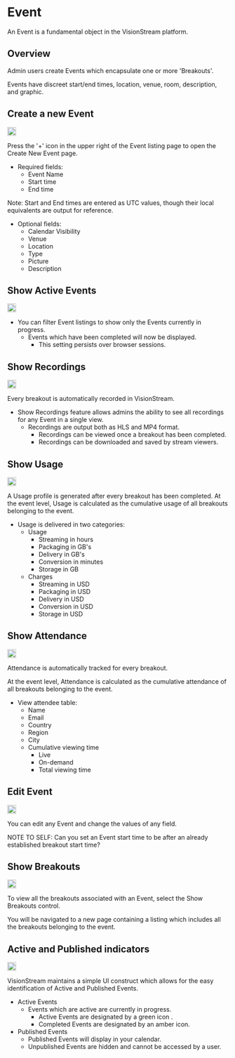# Event
An Event is a fundamental object in the VisionStream platform.
## Overview
Admin users create Events which encapsulate one or more 'Breakouts'.

Events have discreet start/end times, location, venue, room, description, and graphic.

##  Create a new Event

<img src="https://raw.githubusercontent.com/FortAwesome/Font-Awesome/6.x/svgs/solid/plus.svg" width="20" height="20">

Press the '+' icon in the upper right of the Event listing page to open the Create New Event page.

* Required fields:
  - Event Name
  - Start time
  - End time

Note: Start and End times are entered as UTC values, though their local equivalents are output for reference.

* Optional fields:
  - Calendar Visibility
  - Venue
  - Location
  - Type
  - Picture
  - Description

## Show Active Events
<img src="https://raw.githubusercontent.com/FortAwesome/Font-Awesome/6.x/svgs/solid/toggle-on.svg" width="20" height="20">

* You can filter Event listings to show only the Events currently in progress.
  - Events which have been completed will now be displayed.
    - This setting persists over browser sessions.

## Show Recordings
<img src="https://raw.githubusercontent.com/FortAwesome/Font-Awesome/6.x/svgs/solid/circle-play.svg" width="20" height="20">

Every breakout is automatically recorded in VisionStream.
* Show Recordings feature allows admins the ability to see all recordings for any Event in a single view.
    - Recordings are output both as HLS and MP4 format.
      - Recordings can be viewed once a breakout has been completed.
      - Recordings can be downloaded and saved by stream viewers.

## Show Usage
<img src="https://raw.githubusercontent.com/FortAwesome/Font-Awesome/6.x/svgs/solid/gauge-high.svg" width="20" height="20">

A Usage profile is generated after every breakout has been completed. At the event level, Usage is calculated as the cumulative usage of all breakouts belonging to the event.

* Usage is delivered in two categories:
  - Usage
    - Streaming in hours
    - Packaging in GB's
    - Delivery in GB's
    - Conversion in minutes
    - Storage in GB
  - Charges
    - Streaming in USD
    - Packaging in USD
    - Delivery in USD
    - Conversion in USD
    - Storage in USD



##  Show Attendance

<img src="https://raw.githubusercontent.com/FortAwesome/Font-Awesome/6.x/svgs/solid/users.svg" width="20" height="20">

Attendance is automatically tracked for every breakout.

At the event level, Attendance is calculated as the cumulative attendance of all breakouts belonging to the event.

* View attendee table:
  - Name
  - Email
  - Country
  - Region
  - City
  - Cumulative viewing time
    - Live  
    - On-demand 
    - Total viewing time



##  Edit Event

<img src="https://raw.githubusercontent.com/FortAwesome/Font-Awesome/6.x/svgs/solid/pen-to-square.svg" width="20" height="20">

You can edit any Event and change the values of any field.

NOTE TO SELF: Can you set an Event start time to be after an already established breakout start time?



##  Show Breakouts

<img src="https://raw.githubusercontent.com/FortAwesome/Font-Awesome/6.x/svgs/solid/layer-group.svg" width="20" height="20">

To view all the breakouts associated with an Event, select the Show Breakouts control.

You will be navigated to a new page containing a listing which includes all the breakouts belonging to the event.



## Active and Published indicators

<img src="https://raw.githubusercontent.com/FortAwesome/Font-Awesome/6.x/svgs/solid/circle.svg" width="20" height="20"> 

VisionStream maintains a simple UI construct which allows for the easy identification of Active and Published Events.
* Active Events
  - Events which are active are currently in progress.
    - Active Events are designated by a green icon .
    - Completed Events are designated by an amber icon.
* Published Events
  - Published Events will display in your calendar.
  - Unpublished Events are hidden and cannot be accessed by a user.
